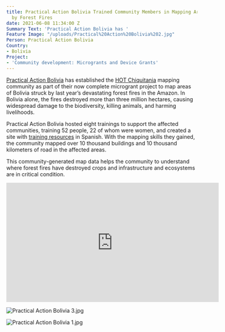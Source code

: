 ```yaml
---
title: Practical Action Bolivia Trained Community Members in Mapping Areas Impacted
  by Forest Fires
date: 2021-06-08 11:34:00 Z
Summary Text: 'Practical Action Bolivia has '
Feature Image: "/uploads/Practical%20Action%20Bolivia%202.jpg"
Person: Practical Action Bolivia
Country:
- Bolivia
Project:
- 'Community development: Microgrants and Device Grants'
---
```


[Practical Action Bolivia](http://practicalaction.org.bo/quienes-somos/) has established the [HOT Chiquitania](https://sites.google.com/view/hotchiquitania) mapping community as part of their now complete microgrant project to map areas of Bolivia struck by last year’s devastating forest fires in the Amazon. In Bolivia alone, the fires destroyed more than three million hectares, causing widespread damage to the biodiversity, killing animals, and harming livelihoods.

Practical Action Bolivia hosted eight trainings to support the affected communities, training 52 people, 22 of whom were women, and created a site with [training resources](https://sites.google.com/view/mapeocomunitario-pabol/inicio) in Spanish. With the mapping skills they gained, the community mapped over 10 thousand buildings and 10 thousand kilometers of road in the affected areas.

This community-generated map data helps the community to understand where forest fires have destroyed crops and infrastructure and ecosystems are in critical condition.

<iframe width="560" height="315" src="https://www.youtube.com/embed/wnT9GbhsE_0" title="YouTube video player" frameborder="0" allow="accelerometer; autoplay; clipboard-write; encrypted-media; gyroscope; picture-in-picture" allowfullscreen></iframe>

![Practical Action Bolivia 3.jpg](/uploads/Practical%20Action%20Bolivia%203.jpg)

![Practical Action Bolivia 1.jpg](/uploads/Practical%20Action%20Bolivia%201.jpg)